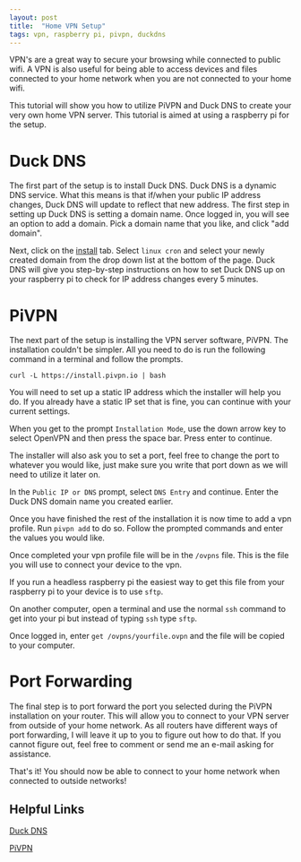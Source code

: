 ```yaml
---
layout: post
title:  "Home VPN Setup"
tags: vpn, raspberry pi, pivpn, duckdns
---
```


VPN's are a great way to secure your browsing while connected to public wifi. A VPN is also useful for being able to access devices and files connected to your home network when you are not connected to your home wifi. 

This tutorial will show you how to utilize PiVPN and Duck DNS to create your very own home VPN server. This tutorial is aimed at using a raspberry pi for the setup. 

# Duck DNS

The first part of the setup is to install Duck DNS. Duck DNS is a dynamic DNS service. What this means is that if/when your public IP address changes, Duck DNS will update to reflect that new address. The first step in setting up Duck DNS is setting a domain name. Once logged in, you will see an option to add a domain. Pick a domain name that you like, and click "add domain". 

Next, click on the [install](https://www.duckdns.org/install.jsp) tab. Select `linux cron` and select your newly created domain from the drop down list at the bottom of the page. Duck DNS will give you step-by-step instructions on how to set Duck DNS up on your raspberry pi to check for IP address changes every 5 minutes. 

# PiVPN

The next part of the setup is installing the VPN server software, PiVPN. The installation couldn't be simpler. All you need to do is run the following command in a terminal and follow the prompts. 

` curl -L https://install.pivpn.io | bash `

You will need to set up a static IP address which the installer will help you do. If you already have a static IP set that is fine, you can continue with your current settings. 

When you get to the prompt `Installation Mode`, use the down arrow key to select OpenVPN and then press the space bar. Press enter to continue. 

The installer will also ask you to set a port, feel free to change the port to whatever you would like, just make sure you write that port down as we will need to utilize it later on. 

In the `Public IP or DNS` prompt, select `DNS Entry` and continue. Enter the Duck DNS domain name you created earlier. 

Once you have finished the rest of the installation it is now time to add a vpn profile. Run `pivpn add` to do so. Follow the prompted commands and enter the values you would like. 

Once completed your vpn profile file will be in the `/ovpns` file. This is the file you will use to connect your device to the vpn. 

If you run a headless raspberry pi the easiest way to get this file from your raspberry pi to your device is to use `sftp`. 

On another computer, open a terminal and use the normal `ssh` command to get into your pi but instead of typing `ssh` type `sftp`. 

Once logged in, enter `get /ovpns/yourfile.ovpn` and the file will be copied to your computer.

# Port Forwarding

The final step is to port forward the port you selected during the PiVPN installation on your router. This will allow you to connect to your VPN server from outside of your home network. As all routers have different ways of port forwarding, I will leave it up to you to figure out how to do that. If you cannot figure out, feel free to comment or send me an e-mail asking for assistance. 

That's it! You should now be able to connect to your home network when connected to outside networks! 

## Helpful Links

[Duck DNS](https://www.duckdns.org/)

[PiVPN](https://www.pivpn.io/)